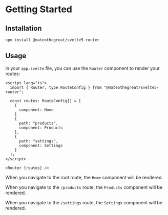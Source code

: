 # Getting Started

## Installation

```bash
npm install @mateothegreat/svelte5-router
```

## Usage

In your `app.svelte` file, you can use the `Router` component to render your routes:

```svelte
<script lang="ts">
  import { Router, type RouteConfig } from "@mateothegreat/svelte5-router";

  const routes: RouteConfig[] = [
    {
      component: Home
    }
    {
      path: "products",
      component: Products
    },
    {
      path: "settings",
      component: Settings
    }
  ];
</script>

<Router {routes} />
```

When you navigate to the root route, the `Home` component will be rendered.

When you navigate to the `/products` route, the `Products` component will be rendered.

When you navigate to the `/settings` route, the `Settings` component will be rendered.
